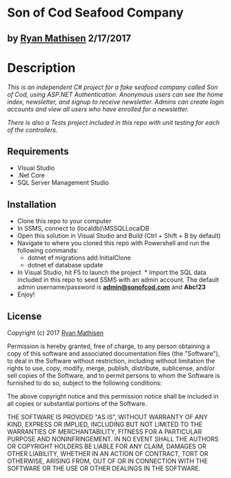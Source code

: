 # Son of Cod Seafood Company

## by [Ryan Mathisen](https://github.com/rtmath) 2/17/2017

# Description

_This is an independent C# project for a fake seafood company called Son of Cod, using ASP.NET Authentication. Anonymous users can see the home index, newsletter, and signup to receive newsletter. Admins can create login accounts and view all users who have enrolled for a newsletter._ 

_There is also a Tests project included in this repo with unit testing for each of the controllers._

## Requirements
  * Visual Studio
  * .Net Core
  * SQL Server Management Studio

## Installation
  * Clone this repo to your computer
  * In SSMS, connect to (localdb)\MSSQLLocalDB
  * Open this solution in Visual Studio and Build (Ctrl + Shift + B by default)
  * Navigate to where you cloned this repo with Powershell and run the following commands:
    * dotnet ef migrations add InitialClone
    * dotnet ef database update
  * In Visual Studio, hit F5 to launch the project
  * Import the SQL data included in this repo to seed SSMS with an admin account. The default admin username/password is **admin@sonofcod.com** and **Abc!23**
  * Enjoy!

## License
Copyright (c) 2017 [Ryan Mathisen](https://github.com/rtmath)

Permission is hereby granted, free of charge, to any person obtaining a copy of this software and associated documentation files (the "Software"), to deal in the Software without restriction, including without limitation the rights to use, copy, modify, merge, publish, distribute, sublicense, and/or sell copies of the Software, and to permit persons to whom the Software is furnished to do so, subject to the following conditions:

The above copyright notice and this permission notice shall be included in all copies or substantial portions of the Software.

THE SOFTWARE IS PROVIDED "AS IS", WITHOUT WARRANTY OF ANY KIND, EXPRESS OR IMPLIED, INCLUDING BUT NOT LIMITED TO THE WARRANTIES OF MERCHANTABILITY, FITNESS FOR A PARTICULAR PURPOSE AND NONINFRINGEMENT. IN NO EVENT SHALL THE AUTHORS OR COPYRIGHT HOLDERS BE LIABLE FOR ANY CLAIM, DAMAGES OR OTHER LIABILITY, WHETHER IN AN ACTION OF CONTRACT, TORT OR OTHERWISE, ARISING FROM, OUT OF OR IN CONNECTION WITH THE SOFTWARE OR THE USE OR OTHER DEALINGS IN THE SOFTWARE.

